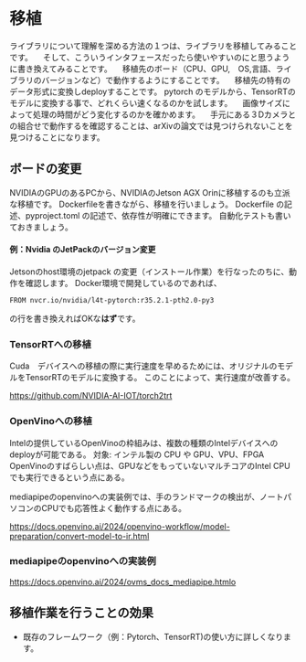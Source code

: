 # 移植
 ライブラリについて理解を深める方法の１つは、ライブラリを移植してみることです。
　そして、こういうインタフェースだったら使いやすいのにと思うように書き換えてみることです。
　移植先のボード（CPU、GPU,　OS,言語、ライブラリのバージョンなど）で動作するようにすることです。
　移植先の特有のデータ形式に変換しdeployすることです。
 pytorch のモデルから、TensorRTのモデルに変換する事で、どれくらい速くなるのかを試します。
　画像サイズによって処理の時間がどう変化するのかを確かめます。
　手元にある３Dカメラとの組合せで動作するを確認することは、arXivの論文では見つけられないことを見つけることになります。　

## ボードの変更
NVIDIAのGPUのあるPCから、NVIDIAのJetson AGX Orinに移植するのも立派な移植です。
Dockerfileを書きながら、移植を行いましょう。
Dockerfile の記述、pyproject.toml の記述で、依存性が明確にできます。
自動化テストも書いておきましょう。
#### 例：Nvidia のJetPackのバージョン変更
Jetsonのhost環境のjetpack の変更（インストール作業）を行なったのちに、動作を確認します。
Docker環境で開発しているのであれば、
```commandline
FROM nvcr.io/nvidia/l4t-pytorch:r35.2.1-pth2.0-py3
```
の行を書き換えればOKな**はず**です。


### TensorRTへの移植
Cuda　デバイスへの移植の際に実行速度を早めるためには、オリジナルのモデルをTensorRTのモデルに変換する。
このことによって、実行速度が改善する。

https://github.com/NVIDIA-AI-IOT/torch2trt

### OpenVinoへの移植
Intelの提供しているOpenVinoの枠組みは、複数の種類のIntelデバイスへのdeployが可能である。 
対象: インテル製の CPU や GPU、VPU、FPGA 
OpenVinoのすばらしい点は、GPUなどをもっていないマルチコアのIntel CPUでも実行できるという点にある。

mediapipeのopenvinoへの実装例では、手のランドマークの検出が、ノートパソコンのCPUでも応答性よく動作する点にある。


https://docs.openvino.ai/2024/openvino-workflow/model-preparation/convert-model-to-ir.html

### mediapipeのopenvinoへの実装例
https://docs.openvino.ai/2024/ovms_docs_mediapipe.htmlo

## 移植作業を行うことの効果
- 既存のフレームワーク（例：Pytorch、TensorRT)の使い方に詳しくなります。

